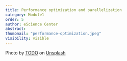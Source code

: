 ```yaml
---
title: Performance optimization and parallelization 
category: Module1
order: 5 
author: eScience Center
abstract: 
thumbnail: "performance-optimization.jpeg"
visibility: visible
---
```



Photo by <a href="">TODO</a> on <a href="https://csharp-station.com/Tutorial/CSharp/Lesson19">Unsplash</a>
  
  
